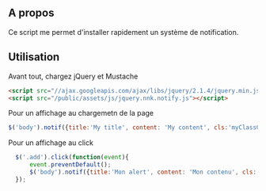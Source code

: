 A propos
------------

Ce script me permet d'installer rapidement un système de notification.

Utilisation
------------

Avant tout, chargez jQuery et Mustache

```html
<script src="//ajax.googleapis.com/ajax/libs/jquery/2.1.4/jquery.min.js"></script>  
<script src="/public/assets/js/jquery.nnk.notify.js"></script>
```

Pour un affichage au chargemetn de la page

```javascript
$('body').notif({title:'My title', content: 'My content', cls:'myClassCss', timeout:4000});
```

Pour un affichage au click

```javascript
  $('.add').click(function(event){
      event.preventDefault();
      $('body').notif({title:'Mon alert', content: 'Mon contenu', cls:'success', timeout:4000});
  });
```

